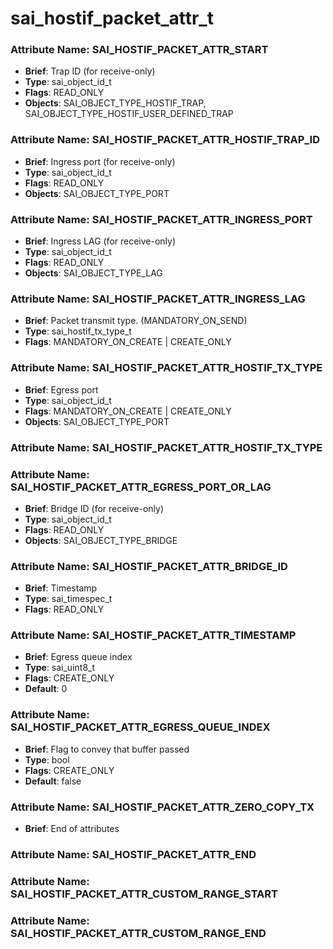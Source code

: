 # **sai_hostif_packet_attr_t**
### Attribute Name: **SAI_HOSTIF_PACKET_ATTR_START**
- **Brief**: Trap ID (for receive-only)
- **Type**: sai_object_id_t
- **Flags**: READ_ONLY
- **Objects**: SAI_OBJECT_TYPE_HOSTIF_TRAP, SAI_OBJECT_TYPE_HOSTIF_USER_DEFINED_TRAP

### Attribute Name: **SAI_HOSTIF_PACKET_ATTR_HOSTIF_TRAP_ID**
- **Brief**: Ingress port (for receive-only)
- **Type**: sai_object_id_t
- **Flags**: READ_ONLY
- **Objects**: SAI_OBJECT_TYPE_PORT

### Attribute Name: **SAI_HOSTIF_PACKET_ATTR_INGRESS_PORT**
- **Brief**: Ingress LAG (for receive-only)
- **Type**: sai_object_id_t
- **Flags**: READ_ONLY
- **Objects**: SAI_OBJECT_TYPE_LAG

### Attribute Name: **SAI_HOSTIF_PACKET_ATTR_INGRESS_LAG**
- **Brief**: Packet transmit type. (MANDATORY_ON_SEND)
- **Type**: sai_hostif_tx_type_t
- **Flags**: MANDATORY_ON_CREATE | CREATE_ONLY

### Attribute Name: **SAI_HOSTIF_PACKET_ATTR_HOSTIF_TX_TYPE**
- **Brief**: Egress port
- **Type**: sai_object_id_t
- **Flags**: MANDATORY_ON_CREATE | CREATE_ONLY
- **Objects**: SAI_OBJECT_TYPE_PORT

### Attribute Name: **SAI_HOSTIF_PACKET_ATTR_HOSTIF_TX_TYPE**

### Attribute Name: **SAI_HOSTIF_PACKET_ATTR_EGRESS_PORT_OR_LAG**
- **Brief**: Bridge ID (for receive-only)
- **Type**: sai_object_id_t
- **Flags**: READ_ONLY
- **Objects**: SAI_OBJECT_TYPE_BRIDGE

### Attribute Name: **SAI_HOSTIF_PACKET_ATTR_BRIDGE_ID**
- **Brief**: Timestamp
- **Type**: sai_timespec_t
- **Flags**: READ_ONLY

### Attribute Name: **SAI_HOSTIF_PACKET_ATTR_TIMESTAMP**
- **Brief**: Egress queue index
- **Type**: sai_uint8_t
- **Flags**: CREATE_ONLY
- **Default**: 0

### Attribute Name: **SAI_HOSTIF_PACKET_ATTR_EGRESS_QUEUE_INDEX**
- **Brief**: Flag to convey that buffer passed
- **Type**: bool
- **Flags**: CREATE_ONLY
- **Default**: false

### Attribute Name: **SAI_HOSTIF_PACKET_ATTR_ZERO_COPY_TX**
- **Brief**: End of attributes

### Attribute Name: **SAI_HOSTIF_PACKET_ATTR_END**

### Attribute Name: **SAI_HOSTIF_PACKET_ATTR_CUSTOM_RANGE_START**

### Attribute Name: **SAI_HOSTIF_PACKET_ATTR_CUSTOM_RANGE_END**



